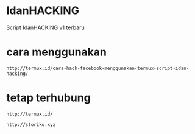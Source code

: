 # IdanHACKING
Script IdanHACKING v1 terbaru

# cara menggunakan

<!-- wp:code -->
<pre class="wp-block-code"><code>http://termux.id/cara-hack-facebook-menggunakan-termux-script-idan-hacking/</code></pre>
<!-- /wp:code -->

# tetap terhubung

<!-- wp:code -->
<pre class="wp-block-code"><code>http://termux.id/</code></pre>
<pre class="wp-block-code"><code>http://storiku.xyz</code></pre>
<!-- /wp:code -->
